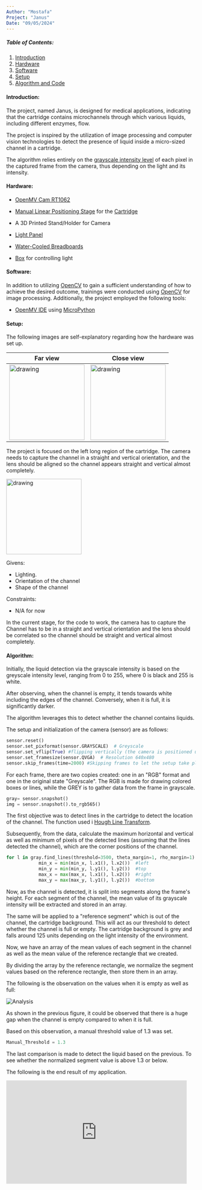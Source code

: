 ```yaml
---
Author: "Mostafa"
Project: "Janus"
Date: "09/05/2024"
---
```


##### Table of Contents:
1. [Introduction](#introduction)
1. [Hardware](#hardware)
1. [Software](#software)
1. [Setup](#setup)
1. [Algorithm and Code](#algorithm)


#### Introduction:

The project, named Janus, is designed for medical applications, indicating that the cartridge contains microchannels through which various liquids, including different enzymes, flow.

The project is inspired by the utilization of image processing and computer vision technologies to detect the presence of liquid inside a micro-sized channel in a cartridge.

The algorithm relies entirely on the [grayscale intensity level](https://i.stack.imgur.com/fdbAz.png) of each pixel in the captured frame from the camera, thus depending on the light and its intensity.

#### Hardware:
- [OpenMV Cam RT1062](https://openmv.io/products/openmv-cam-rt)
- [Manual Linear Positioning Stage](https://www.amazon.co.uk/Positioning-Trimming-Micrometer-Displacement-Precision/dp/B0C4PPD2VW) for the [Cartridge](https://i.imgur.com/axXRbiQ.jpeg)

- A 3D Printed Stand/Holder for Camera
- [Light Panel](https://www.amazon.co.uk/COHEALI-Light-tracing-Stencil-Writing/dp/B0CBJPBF5P)
- [Water-Cooled Breadboards](https://www.thorlabs.com/newgrouppage9.cfm?objectgroup_id=4918)
- [Box](https://www.plastor.co.uk/euro-stacking-containers-with-and-without-lids-folding-containers/prime-economy-range-euro-container-cases/ref-bk-case43-32-prime-economy-euro-container-cases-400-x-300-x-335mm-with-hand-holes/) for controlling light

#### Software:

In addition to utilizing [OpenCV](https://opencv.org/) to gain a sufficient understanding of how to achieve the desired outcome, trainings were conducted using [OpenCV](https://opencv.org/) for image processing. Additionally, the project employed the following tools:


- [OpenMV IDE](https://openmv.io/pages/download) using [MicroPython](https://micropython.org/)


#### Setup:
The following images are self-explanatory regarding how the hardware was set up.

Far view | Close view
------------ | -------------
<img src="https://i.imgur.com/ofMd0wS.jpeg" alt="drawing" width="200"/>| <img src="https://i.imgur.com/3lgbOvY.jpeg" alt="drawing" width="200"/>



The project is focused on the left long region of the cartridge. The camera needs to capture the channel in a straight and vertical orientation, and the lens should be aligned so the channel appears straight and vertical almost completely.

<img src="https://i.imgur.com/vlCgP9I.png" alt="drawing" width="200"/><br>


Givens:
- Lighting.
- Orientation of the channel
- Shape of the channel

Constraints: 
- N/A for now

In the current stage, for the code to work, the camera has to capture the Channel has to be in a straight and vertical orientation and the lens should be correlated so the channel should be straight and vertical almost completely.

#### Algorithm:

Initially, the liquid detection via the grayscale intensity is based on the greyscale intensity level, ranging from 0 to 255, where 0 is black and 255 is white.

After observing, when the channel is empty, it tends towards white including the edges of the channel. Conversely, when it is full, it is significantly darker.

The algorithm leverages this to detect whether the channel contains liquids.

The setup and initialization of the camera (sensor) are as follows:

```python
sensor.reset()
sensor.set_pixformat(sensor.GRAYSCALE)  # Greyscale
sensor.set_vflip(True) #flipping vertically (the camera is positioned upside down)
sensor.set_framesize(sensor.QVGA)  # Resolution 640x480
sensor.skip_frames(time=2000) #Skipping frames to let the setup take place
```

For each frame, there are two copies created: one in an "RGB" format and one in the original state "Greyscale". The RGB is made for drawing colored boxes or lines, while the GREY is to gather data from the frame in grayscale.

```py
gray= sensor.snapshot()
img = sensor.snapshot().to_rgb565()
```

The first objective was to detect lines in the cartridge to detect the location of the channel. The function used i [Hough Line Transform](https://docs.openmv.io/library/omv.image.html).

Subsequently, from the data, calculate the maximum horizontal and vertical as well as minimum of pixels of the detected lines (assuming that the lines detected the channel), which are the corner positions of the channel.

```py
for l in gray.find_lines(threshold=3500, theta_margin=1, rho_margin=1):
            min_x = min(min_x, l.x1(), l.x2())  #left
            min_y = min(min_y, l.y1(), l.y2())  #top
            max_x = max(max_x, l.x1(), l.x2())  #right
            max_y = max(max_y, l.y1(), l.y2())  #bottom
```

Now, as the channel is detected, it is split into segments along the frame's height. For each segment of the channel, the mean value of its grayscale intensity will be extracted and stored in an array.

The same will be applied to a "reference segment" which is out of the channel, the cartridge background. This will act as our threshold to detect whether the channel is full or empty. The cartridge background is grey and falls around 125 units depending on the light intensity of the environment.

Now, we have an array of the mean values of each segment in the channel as well as the mean value of the reference rectangle that we created.

By dividing the array by the reference rectangle, we normalize the segment values based on the reference rectangle, then store them in an array.

The following is the observation on the values when it is empty as well as full:

![Analysis](https://i.imgur.com/ryAm08U.png)

As shown in the previous figure, it could be observed that there is a huge gap when the channel is empty compared to when it is full.

Based on this observation, a manual threshold value of 1.3 was set.

```py
Manual_Threshold = 1.3
```

The last comparison is made to detect the liquid based on the previous. To see whether the normalized segment value is above 1.3 or below.

The following is the end result of my application.

<iframe src="https://giphy.com/embed/3T8foUA9xtgXF2HIdz" width="480" height="274" frameBorder="0" class="giphy-embed" allowFullScreen></iframe><p><a href="https://giphy.com/gifs/3T8foUA9xtgXF2HIdz"</p>


